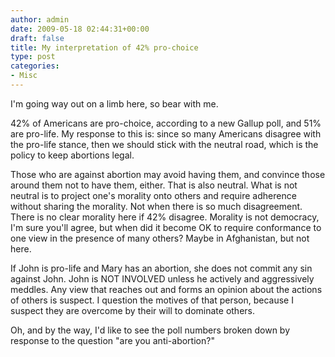 ```yaml
---
author: admin
date: 2009-05-18 02:44:31+00:00
draft: false
title: My interpretation of 42% pro-choice
type: post
categories:
- Misc
---
```


I'm going way out on a limb here, so bear with me.

42% of Americans are pro-choice, according to a new Gallup poll, and 51% are pro-life. My response to this is: since so many Americans disagree with the pro-life stance, then we should stick with the neutral road, which is the policy to keep abortions legal.

Those who are against abortion may avoid having them, and convince those around them not to have them, either. That is also neutral. What is not neutral is to project one's morality onto others and require adherence without sharing the morality. Not when there is so much disagreement. There is no clear morality here if 42% disagree. Morality is not democracy, I'm sure you'll agree, but when did it become OK to require conformance to one view in the presence of many others? Maybe in Afghanistan, but not here.

If John is pro-life and Mary has an abortion, she does not commit any sin against John. John is NOT INVOLVED unless he actively and aggressively meddles. Any view that reaches out and forms an opinion about the actions of others is suspect. I question the motives of that person, because I suspect they are overcome by their will to dominate others.

Oh, and by the way, I'd like to see the poll numbers broken down by response to the question "are you anti-abortion?"
